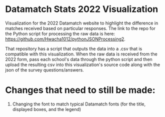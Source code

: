 # Datamatch Stats 2022 Visualization

Visualization for the 2022 Datamatch website to highlight the difference in matches received based on particular responses.
The link to the repo for the Python script for processing the raw data is here: https://github.com/Hwacha1012/pythonJSONProcessing2.


That repository has a script that outputs the data into a .csv that is compatible with this visualization. When the raw data is received from the 2022 form, pass each school's data through the python script and then upload the resulting csv into this visualization's source code along with the json of the survey questions/answers.

# Changes that need to still be made: 
1. Changing the font to match typical Datamatch fonts (for the title, displayed boxes, and the legend)
